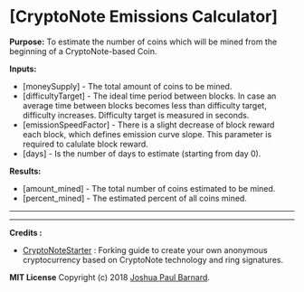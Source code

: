 # [CryptoNote Emissions Calculator] 

**Purpose:**
To estimate the number of coins which will be mined from the beginning of a CryptoNote-based Coin.

**Inputs:**
- [moneySupply] - The total amount of coins to be mined.
- [difficultyTarget] - The ideal time period between blocks. In case an average time between blocks becomes less than difficulty target, difficulty increases. Difficulty target is measured in seconds.
- [emissionSpeedFactor] - There is a slight decrease of block reward each block, which defines emission curve slope. This parameter is required to calulate block reward.
- [days] - Is the number of days to estimate (starting from day 0).

**Results:**
- [amount_mined]  - The total number of coins estimated to be mined.
- [percent_mined] - The estimated percent of all coins mined.

________________________________________________________________________________________________________________________________________
________________________________________________________________________________________________________________________________________


**Credits :**

- [CryptoNoteStarter](https://cryptonotestarter.org/inner.html) : Forking guide to create your own anonymous cryptocurrency based on CryptoNote technology and ring signatures.



**MIT License**
Copyright (c) 2018 [Joshua Paul Barnard](https://joshuapaulbarnard.github.io/Interactive_Wine_Aroma_Wheel/LICENSE).
